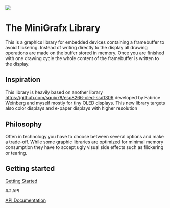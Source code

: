 ![](https://api.travis-ci.org/squix78/minigrafx.svg?branch=master)

# The MiniGrafx Library

This is a graphics library for embedded devices containing a framebuffer to avoid flickering. Instead of writing directly to the display all drawing operations are made on the buffer stored in memory. Once you are finished with one drawing cycle the whole content of the framebuffer is written to the display.

## Inspiration

This library is heavily based on another library https://github.com/squix78/esp8266-oled-ssd1306
developed by Fabrice Weinberg and myself mostly for tiny OLED displays. This new library targets also color displays and e-paper displays with higher resolution

## Philosophy

Often in technology you have to choose between several options and make a trade-off. While some graphic libraries
are optimized for minimal memory consumption they have to accept ugly visual side effects such as flickering or tearing.

## Getting started

[Getting Started](Introduction.md)

## API

[API Documentation](API.md)
